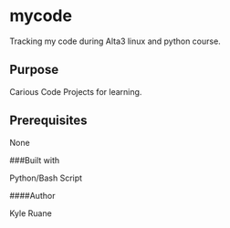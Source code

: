 # mycode
Tracking my code during Alta3 linux and python course.

## Purpose

Carious Code Projects for learning.

## Prerequisites

None

###Built with

Python/Bash Script


####Author

Kyle Ruane

